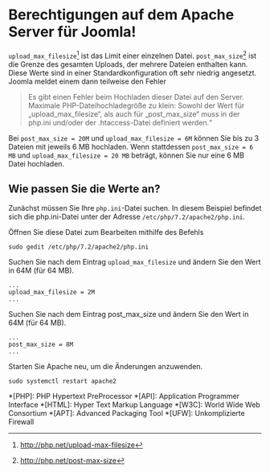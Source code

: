 # Berechtigungen auf dem Apache Server für Joomla!


`upload_max_filesize`[^1] ist das Limit einer einzelnen Datei. `post_max_size`[^2] 
ist die Grenze des gesamten Uploads, der mehrere Dateien enthalten kann. 
Diese Werte sind in einer Standardkonfiguration oft sehr niedrig angesetzt. 
Joomla meldet einem dann teilweise den Fehler 

> Es gibt einen Fehler beim Hochladen dieser Datei auf den Server. 
Maximale PHP-Dateihochladegröße zu klein: Sowohl der Wert für „upload_max_filesize“, 
als auch für „post_max_size“ muss in der php.ini und/oder der .htaccess-Datei 
definiert werden.“

Bei `post_max_size = 20M` und `upload_max_filesize = 6M` können 
Sie bis zu 3 Dateien mit jeweils 6 MB hochladen. 
Wenn stattdessen `post_max_size = 6 MB` und `upload_max_filesize = 20 MB` beträgt, 
können Sie nur eine 6 MB Datei hochladen.

## Wie passen Sie die Werte an?

Zunächst müssen Sie Ihre `php.ini`-Datei suchen. 
In diesem Beispiel befindet sich die php.ini-Datei unter der Adresse 
`/etc/php/7.2/apache2/php.ini`.

Öffnen Sie diese Datei zum Bearbeiten mithilfe des Befehls

```
sudo gedit /etc/php/7.2/apache2/php.ini
```

Suchen Sie nach dem Eintrag `upload_max_filesize` und ändern Sie den Wert in 64M (für 64 MB).


```
...
upload_max_filesize = 2M
...
```

Suchen Sie nach dem Eintrag post_max_size und ändern Sie den Wert in 64M (für 64 MB).

```
...
post_max_size = 8M
...
```


Starten Sie Apache neu, um die Änderungen anzuwenden.


```
sudo systemctl restart apache2
```


*[PHP]: PHP Hypertext PreProcessor
*[API]: Application Programmer Interface
*[HTML]: Hyper Text Markup Language
*[W3C]: World Wide Web Consortium
*[APT]: Advanced Packaging Tool
*[UFW]: Unkomplizierte Firewall

[^1]: http://php.net/upload-max-filesize
[^2]: http://php.net/post-max-size